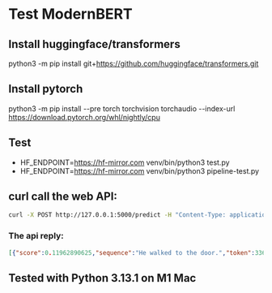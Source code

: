 # Test ModernBERT

## Install huggingface/transformers
python3 -m pip install git+https://github.com/huggingface/transformers.git

## Install pytorch
python3 -m pip install --pre torch torchvision torchaudio --index-url https://download.pytorch.org/whl/nightly/cpu

## Test
- HF_ENDPOINT=https://hf-mirror.com venv/bin/python3 test.py
- HF_ENDPOINT=https://hf-mirror.com venv/bin/python3 pipeline-test.py

## curl call the web API:
```bash
curl -X POST http://127.0.0.1:5000/predict -H "Content-Type: application/json" -d '{"input_text": "He walked to the [MASK]."}'
```

### The api reply:
```json
[{"score":0.11962890625,"sequence":"He walked to the door.","token":3369,"token_str":" door"},{"score":0.038818359375,"sequence":"He walked to the office.","token":3906,"token_str":" office"},{"score":0.0301513671875,"sequence":"He walked to the library.","token":6335,"token_str":" library"},{"score":0.020751953125,"sequence":"He walked to the gate.","token":7394,"token_str":" gate"},{"score":0.020751953125,"sequence":"He walked to the window.","token":3497,"token_str":" window"}]
```

## Tested with Python 3.13.1 on M1 Mac
